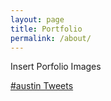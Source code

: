 ```yaml
---
layout: page
title: Portfolio
permalink: /about/
---
```


Insert Porfolio Images

<a class="twitter-timeline" href="https://twitter.com/hashtag/austin" data-widget-id="489588042475114496">#austin Tweets</a>
<script>!function(d,s,id){var js,fjs=d.getElementsByTagName(s)[0],p=/^http:/.test(d.location)?'http':'https';if(!d.getElementById(id)){js=d.createElement(s);js.id=id;js.src=p+"://platform.twitter.com/widgets.js";fjs.parentNode.insertBefore(js,fjs);}}(document,"script","twitter-wjs");</script>

